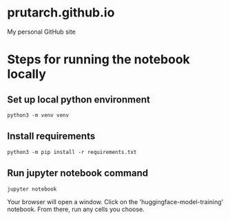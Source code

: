 # prutarch.github.io
My personal GitHub site

# Steps for running the notebook locally

## Set up local python environment
`python3 -m venv venv`

## Install requirements
`python3 -m pip install -r requirements.txt`

## Run jupyter notebook command
`jupyter notebook`

Your browser will open a window. Click on the 'huggingface-model-training' notebook. From there, run any cells you choose. 


